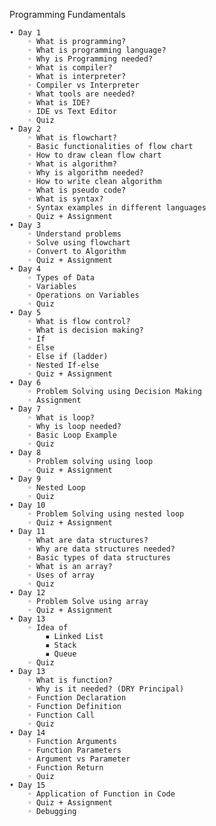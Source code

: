 Programming Fundamentals

    • Day 1
        ◦ What is programming?
        ◦ What is programming language?
        ◦ Why is Programming needed?
        ◦ What is compiler?
        ◦ What is interpreter?
        ◦ Compiler vs Interpreter
        ◦ What tools are needed?
        ◦ What is IDE?
        ◦ IDE vs Text Editor
        ◦ Quiz
    • Day 2
        ◦ What is flowchart?
        ◦ Basic functionalities of flow chart
        ◦ How to draw clean flow chart
        ◦ What is algorithm?
        ◦ Why is algorithm needed?
        ◦ How to write clean algorithm
        ◦ What is pseudo code?
        ◦ What is syntax?
        ◦ Syntax examples in different languages
        ◦ Quiz + Assignment
    • Day 3
        ◦ Understand problems
        ◦ Solve using flowchart
        ◦ Convert to Algorithm
        ◦ Quiz + Assignment
    • Day 4
        ◦ Types of Data
        ◦ Variables
        ◦ Operations on Variables
        ◦ Quiz
    • Day 5
        ◦ What is flow control?
        ◦ What is decision making?
        ◦ If
        ◦ Else
        ◦ Else if (ladder)
        ◦ Nested If-else
        ◦ Quiz + Assignment
    • Day 6
        ◦ Problem Solving using Decision Making
        ◦ Assignment
    • Day 7
        ◦ What is loop?
        ◦ Why is loop needed?
        ◦ Basic Loop Example
        ◦ Quiz
    • Day 8
        ◦ Problem solving using loop
        ◦ Quiz + Assignment
    • Day 9
        ◦ Nested Loop
        ◦ Quiz
    • Day 10
        ◦ Problem Solving using nested loop
        ◦ Quiz + Assignment
    • Day 11
        ◦ What are data structures?
        ◦ Why are data structures needed?
        ◦ Basic types of data structures
        ◦ What is an array?
        ◦ Uses of array
        ◦ Quiz
    • Day 12
        ◦ Problem Solve using array
        ◦ Quiz + Assignment
    • Day 13
        ◦ Idea of 
            ▪ Linked List
            ▪ Stack
            ▪ Queue
        ◦ Quiz
    • Day 13
        ◦ What is function?
        ◦ Why is it needed? (DRY Principal)
        ◦ Function Declaration
        ◦ Function Definition
        ◦ Function Call
        ◦ Quiz
    • Day 14
        ◦ Function Arguments
        ◦ Function Parameters
        ◦ Argument vs Parameter
        ◦ Function Return
        ◦ Quiz
    • Day 15
        ◦ Application of Function in Code
        ◦ Quiz + Assignment
        ◦ Debugging

